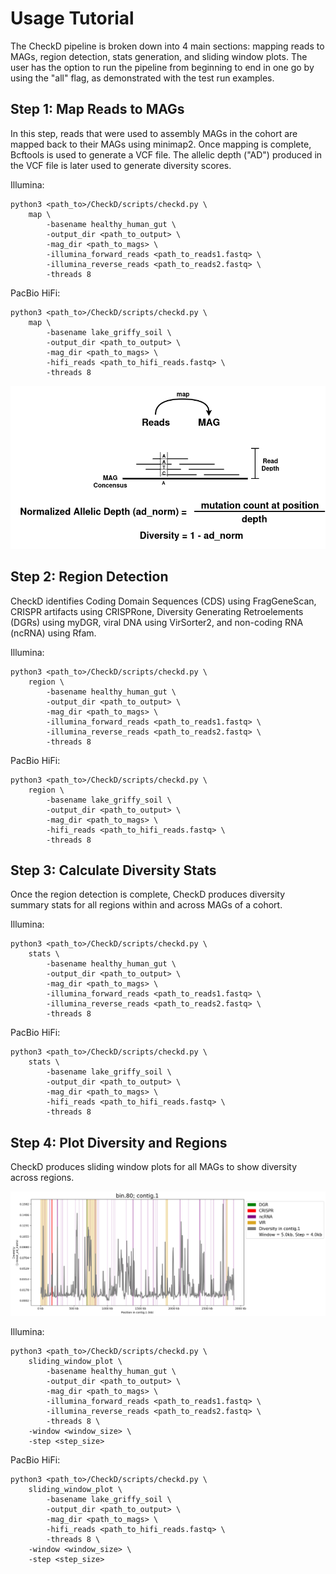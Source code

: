 # Usage Tutorial

The CheckD pipeline is broken down into 4 main sections: mapping reads to MAGs, region detection, stats generation, and sliding window plots. The user has the option to run the pipeline from beginning to end in one go by using the "all" flag, as demonstrated with the test run examples.

## Step 1: Map Reads to MAGs

In this step, reads that were used to assembly MAGs in the cohort are mapped back to their MAGs using minimap2. Once mapping is complete, Bcftools is used to generate a VCF file. The allelic depth ("AD") produced in the VCF file is later used to generate diversity scores. 


Illumina:

```
python3 <path_to>/CheckD/scripts/checkd.py \
	map \
        -basename healthy_human_gut \
        -output_dir <path_to_output> \
        -mag_dir <path_to_mags> \
        -illumina_forward_reads <path_to_reads1.fastq> \
        -illumina_reverse_reads <path_to_reads2.fastq> \
        -threads 8
```

PacBio HiFi:

```
python3 <path_to>/CheckD/scripts/checkd.py \
	map \
        -basename lake_griffy_soil \
        -output_dir <path_to_output> \
        -mag_dir <path_to_mags> \
        -hifi_reads <path_to_hifi_reads.fastq> \
        -threads 8
```

![Map reads to MAGs and calculate diversity](./diagrams/checkD_diversity.drawio.png)

## Step 2: Region Detection

CheckD identifies Coding Domain Sequences (CDS) using FragGeneScan, CRISPR artifacts using CRISPRone, Diversity Generating Retroelements (DGRs) using myDGR, viral DNA using VirSorter2, and non-coding RNA (ncRNA) using Rfam. 

Illumina:

```
python3 <path_to>/CheckD/scripts/checkd.py \
	region \
        -basename healthy_human_gut \
        -output_dir <path_to_output> \
        -mag_dir <path_to_mags> \
        -illumina_forward_reads <path_to_reads1.fastq> \
        -illumina_reverse_reads <path_to_reads2.fastq> \
        -threads 8
```

PacBio HiFi:

```
python3 <path_to>/CheckD/scripts/checkd.py \
	region \
        -basename lake_griffy_soil \
        -output_dir <path_to_output> \
        -mag_dir <path_to_mags> \
        -hifi_reads <path_to_hifi_reads.fastq> \
        -threads 8
```

## Step 3: Calculate Diversity Stats

Once the region detection is complete, CheckD produces diversity summary stats for all regions within and across MAGs of a cohort. 

Illumina:

```
python3 <path_to>/CheckD/scripts/checkd.py \
	stats \
        -basename healthy_human_gut \
        -output_dir <path_to_output> \
        -mag_dir <path_to_mags> \
        -illumina_forward_reads <path_to_reads1.fastq> \
        -illumina_reverse_reads <path_to_reads2.fastq> \
        -threads 8
```

PacBio HiFi:

```
python3 <path_to>/CheckD/scripts/checkd.py \
	stats \
        -basename lake_griffy_soil \
        -output_dir <path_to_output> \
        -mag_dir <path_to_mags> \
        -hifi_reads <path_to_hifi_reads.fastq> \
        -threads 8
```

## Step 4: Plot Diversity and Regions

CheckD produces sliding window plots for all MAGs to show diversity across regions. 

![Sliding Window Plots](./diagrams/bin.80_contig.1_w5000_s4000_mean_ad_norm.png)

Illumina:

```
python3 <path_to>/CheckD/scripts/checkd.py \
	sliding_window_plot \
        -basename healthy_human_gut \
        -output_dir <path_to_output> \
        -mag_dir <path_to_mags> \
        -illumina_forward_reads <path_to_reads1.fastq> \
        -illumina_reverse_reads <path_to_reads2.fastq> \
        -threads 8 \
	-window <window_size> \
	-step <step_size>
```

PacBio HiFi:

```
python3 <path_to>/CheckD/scripts/checkd.py \
	sliding_window_plot \
        -basename lake_griffy_soil \
        -output_dir <path_to_output> \
        -mag_dir <path_to_mags> \
        -hifi_reads <path_to_hifi_reads.fastq> \
        -threads 8 \
	-window <window_size> \
	-step <step_size>
```





